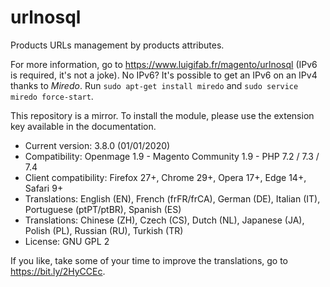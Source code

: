 # urlnosql

Products URLs management by products attributes.

For more information, go to https://www.luigifab.fr/magento/urlnosql (IPv6 is required, it's not a joke). No IPv6? It's possible to get an IPv6 on an IPv4 thanks to *Miredo*. Run `sudo apt-get install miredo` and `sudo service miredo force-start`.

This repository is a mirror. To install the module, please use the extension key available in the documentation.

- Current version: 3.8.0 (01/01/2020)
- Compatibility: Openmage 1.9 - Magento Community 1.9 - PHP 7.2 / 7.3 / 7.4
- Client compatibility: Firefox 27+, Chrome 29+, Opera 17+, Edge 14+, Safari 9+
- Translations: English (EN), French (frFR/frCA), German (DE), Italian (IT), Portuguese (ptPT/ptBR), Spanish (ES)
- Translations: Chinese (ZH), Czech (CS), Dutch (NL), Japanese (JA), Polish (PL), Russian (RU), Turkish (TR)
- License: GNU GPL 2

If you like, take some of your time to improve the translations, go to https://bit.ly/2HyCCEc.
